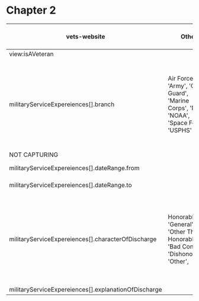# Chapter 2

| vets-website                                         | Other                                                                                     | next steps | vets-api | on pdf form | business logic req - OGC                  | gclaws                                    | Required | Type              | Char limit | Example                    | Other                                                                                                                                          |
| ---------------------------------------------------- | ----------------------------------------------------------------------------------------- | ---------- | -------- | ----------- | ----------------------------------------- | ----------------------------------------- | -------- | ----------------- | ---------- | -------------------------- | ---------------------------------------------------------------------------------------------------------------------------------------------- |
| view:isAVeteran                                      |                                                                                           |            |          |             |                                           | servedInMilitary                          |          | boolean           |            | TRUE                       |                                                                                                                                                |
| militaryServiceExpereiences[].branch                 | Air Force', 'Army', 'Coast Guard', 'Marine Corps', 'Navy', 'NOAA', 'Space Force', 'USPHS' |            |          | yes         | yes, noted options from vets-website      | militaryServices.serviceBranchId          | x        | integer           |            | 1                          | 1: Air Force, 2: Army, 3: Coast Gaurd, 4: Marines, 5: Navy, 6: NOAA, 7: No Active Service, 8: Public Health Service, 9: Space Force, 10: Other |
| NOT CAPTURING                                        |                                                                                           |            |          |             | militaryServices.serviceBranchExplanation |                                           | string   |                   | "Test"     |                            |
| militaryServiceExpereiences[].dateRange.from         |                                                                                           |            |          | yes         |                                           | militaryServices.entryDate                | x        | string(date-time) |            | "2025-06-26T15:04:09.600Z" |                                                                                                                                                |
| militaryServiceExpereiences[].dateRange.to           |                                                                                           |            |          | yes         |                                           | militaryServices.dischargeDate            |          | string(date-time) |            | "2025-06-26T15:04:09.600Z" |                                                                                                                                                |
| militaryServiceExpereiences[].characterOfDischarge   | Honorable', 'General', 'Other Than Honorable', 'Bad Conduct', 'Dishonorable', 'Other',    |            |          | yes         | yes, they asked for Honorable or Other    | militaryServices.dischargeTypeId          |          | integer           |            | 1                          | 1: Bad Conduct, 2: Dishonorable, 3: Convenience of Govt, 4: Entry Level, 5: General, 6: Honoerable, 7: Medical, 8: Other Than Honorable        |
| militaryServiceExpereiences[].explanationOfDischarge |                                                                                           |            |          |             |                                           | militaryServices.dischargeTypeExplanation |          | string            |            | "Test"                     |                                                                                                                                                |
